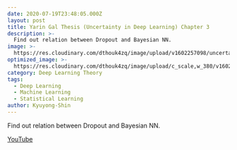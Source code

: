 ```yaml
---
date: 2020-07-19T23:48:05.000Z
layout: post
title: Yarin Gal Thesis (Uncertainty in Deep Learning) Chapter 3
description: >-
  Find out relation between Dropout and Bayesian NN.
image: >-
  https://res.cloudinary.com/dthouk4zq/image/upload/v1602257098/uncertain_xhy6jq.png
optimized_image: >-
  https://res.cloudinary.com/dthouk4zq/image/upload/c_scale,w_380/v1602257098/uncertain_xhy6jq.png
category: Deep Learning Theory
tags:
  - Deep Learning
  - Machine Learning
  - Statistical Learning
author: Kyuyong-Shin
---
```

Find out relation between Dropout and Bayesian NN.

[YouTube](https://youtu.be/LUs2f1WgIZw)